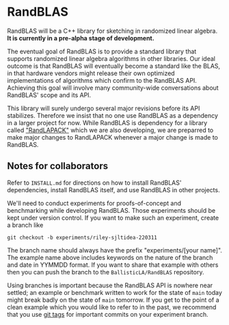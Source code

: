 # RandBLAS

RandBLAS will be a C++ library for sketching in randomized linear algebra.
**It is currently in a pre-alpha stage of development.**

The eventual goal of RandBLAS is to provide a standard library that supports randomized linear algebra algorithms in other libraries.
Our ideal outcome is that RandBLAS will eventually become a standard like the BLAS, in that hardware vendors might release their own optimized implementations of algorithms which confirm to the RandBLAS API.
Achieving this goal will involve many community-wide conversations about RandBLAS' scope and its API.

This library will surely undergo several major revisions before its API stabilizes.
Therefore we insist that no one use RandBLAS as a dependency in a larger project for now.
While RandBLAS is dependency for a library called ["RandLAPACK"](https://github.com/BallisticLA/proto_randlapack) which we are also developing, we are preparred to make major changes to RandLAPACK whenever a major change is made to RandBLAS.

## Notes for collaborators

Refer to ``INSTALL.md`` for directions on how to install RandBLAS' dependencies, install
RandBLAS itself, and use RandBLAS in other projects.

We'll need to conduct experiments for proofs-of-concept and benchmarking while developing RandBLAS.
Those experiments should be kept under version control.
If you want to make such an experiment, create a branch like
```
git checkout -b experiments/riley-sjltidea-220311
```
The branch name should always have the prefix "experiments/[your name]".
The example name above includes keywords on the nature of the branch and date in YYMMDD format.
If you want to share that example with others then you can push the branch to the ``BallisticLA/RandBLAS``
repository.

Using branches is important because the RandBLAS API is nowhere near settled;
an example or benchmark written to work for the state of ``main`` today might break
badly on the state of ``main`` tomorrow.
If you get to the point of a clean example which you would like to refer to in the past,
we recommend that you use [git tags](https://en.wikibooks.org/wiki/Git/Advanced#Tags) for important
commits on your experiment branch.

